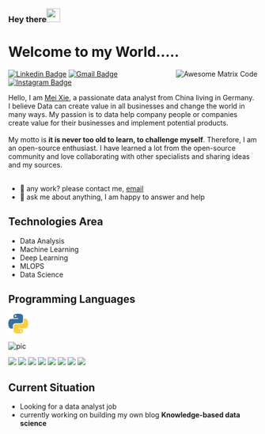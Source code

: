 ###  Hey there<img src="https://media.giphy.com/media/hvRJCLFzcasrR4ia7z/giphy.gif" width="28px" height="28px">

<h1>Welcome to my World.....</h1> 

<img src = 'https://github.com/xiemei1/xiemei1/tree/master/imgs/giphy.gif' alt = 'Awesome Matrix Code' align='right'/>

[![Linkedin Badge](https://img.shields.io/badge/-MeiXie-blue?style=flat-square&logo=Linkedin&logoColor=White&link=https://www.linkedin.com/in/mei-867253189/)](https://www.linkedin.com/in/mei-867253189/) [![Gmail Badge](https://img.shields.io/badge/-xiemei0728@gmail.com-c14438?style=flat-square&logo=Gmail&logoColor=white&link=mailto:asterp04@gmail.com)](mailto:asterp04@gmail.com) [![Instagram Badge](https://img.shields.io/badge/-xie_dahua-purple?style=flat-square&logo=Instagram&logoColor=White&link=https://www.instagram.com/xie_dahua/)](https://www.instagram.com/xie_dahua/)

<div style="text-align: left">
Hello, I am <a href =''>Mei Xie</a>, a passionate data analyst from China living in Germany. I believe Data can create value in all businesses and change the world in many ways. My passion is to data help company people or companies create value for their businesses and implement potential products.
</br>
</br>
My motto is <b>it is never too old to learn, to challenge myself</b>. Therefore, I am an open-source enthusiast. I have learned a lot from the open-source community and love collaborating with other specialists and sharing ideas and my sources.
</div>
</br>


- 💼 any work? please contact me, [email](mailto:xiemayer@163.com) 
- 💬 ask me about anything, I am happy to answer and help

## Technologies Area
* Data Analysis
* Machine Learning
* Deep Learning
* MLOPS
* Data Science

## Programming Languages
<img src = 'https://github.com/xiemei1/xiemei1/blob/master/imgs/python.png' height='40'/>

![pic](https://github.com/xiemei1/xiemei1/tree/master/imgs/python.png)

<img src = 'https://github.com/xiemei1/xiemei1/tree/master/imgs/mysql.png' height='40'/>

<img src = 'https://github.com/xiemei1/xiemei1/tree/master/imgs/html.svg' width='40'/>
<img src = 'https://github.com/xiemei1/xiemei1/tree/master/imgs/css.svg' width='40'/>

<img src = 'https://github.com/xiemei1/xiemei1/tree/master/imgs/git.png' width='40'/>

<img src = 'https://github.com/xiemei1/xiemei1/tree/master/imgs/js.svg' width='40'/>

<img src = 'https://github.com/xiemei1/xiemei1/tree/master/imgs/R.png' width='40'/>
 <img src = 'https://github.com/xiemei1/xiemei1/tree/master/imgs/cpp.svg' width='40'/>
<img src = 'https://github.com/xiemei1/xiemei1/tree/master/imgs/c-original.svg' width='40'/>

## Current Situation
* Looking for a data analyst job
* currently working on  building  my own blog  **Knowledge-based data science**  







